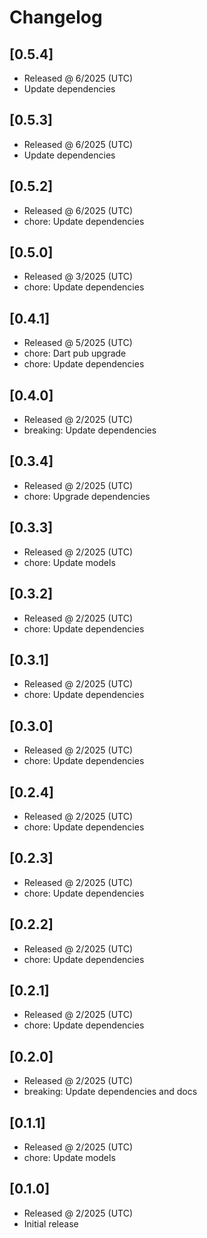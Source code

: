 # Changelog

## [0.5.4]

- Released @ 6/2025 (UTC)
- Update dependencies

## [0.5.3]

- Released @ 6/2025 (UTC)
- Update dependencies

## [0.5.2]

- Released @ 6/2025 (UTC)
- chore: Update dependencies

## [0.5.0]

- Released @ 3/2025 (UTC)
- chore: Update dependencies

## [0.4.1]

- Released @ 5/2025 (UTC)
- chore: Dart pub upgrade
- chore: Update dependencies

## [0.4.0]

- Released @ 2/2025 (UTC)
- breaking: Update dependencies

## [0.3.4]

- Released @ 2/2025 (UTC)
- chore: Upgrade dependencies

## [0.3.3]

- Released @ 2/2025 (UTC)
- chore: Update models

## [0.3.2]

- Released @ 2/2025 (UTC)
- chore: Update dependencies

## [0.3.1]

- Released @ 2/2025 (UTC)
- chore: Update dependencies

## [0.3.0]

- Released @ 2/2025 (UTC)
- chore: Update dependencies

## [0.2.4]

- Released @ 2/2025 (UTC)
- chore: Update dependencies

## [0.2.3]

- Released @ 2/2025 (UTC)
- chore: Update dependencies

## [0.2.2]

- Released @ 2/2025 (UTC)
- chore: Update dependencies

## [0.2.1]

- Released @ 2/2025 (UTC)
- chore: Update dependencies

## [0.2.0]

- Released @ 2/2025 (UTC)
- breaking: Update dependencies and docs

## [0.1.1]

- Released @ 2/2025 (UTC)
- chore: Update models

## [0.1.0]

- Released @ 2/2025 (UTC)
- Initial release
